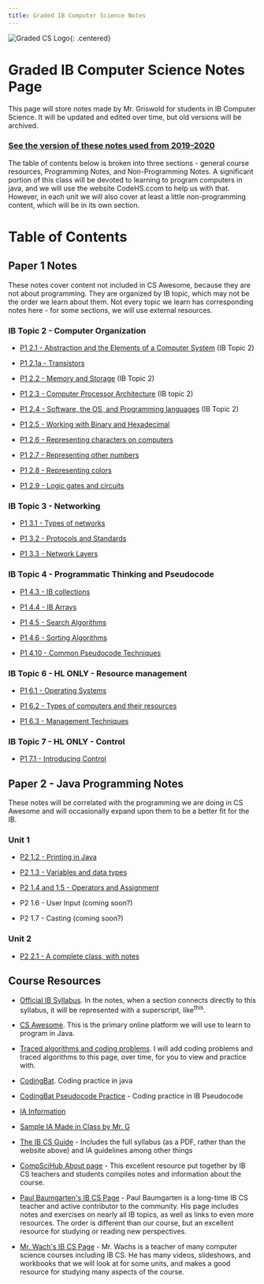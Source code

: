 ```yaml
---
title: Graded IB Computer Science Notes
---
```


![Graded CS Logo](./resources/computer-science-logo.png){: .centered}

# Graded IB Computer Science Notes Page

This page will store notes made by Mr. Griswold for students in IB Computer Science. It will be updated and edited over time, but old versions will be archived.

### [See the version of these notes used from 2019-2020](./2019/index.md)

The table of contents below is broken into three sections - general course resources, Programming Notes, and Non-Programming Notes. A significant portion of this class will be devoted to learning to program computers in java, and we will use the website CodeHS.ccom to help us with that. However, in each unit we will also cover at least a little non-programming content, which will be in its own section. 

# Table of Contents

## Paper 1 Notes 

These notes cover content not included in CS Awesome, because they are not about programming. They are organized by IB topic, which may not be the order we learn about them. Not every topic we learn has corresponding notes here - for some sections, we will use external resources.
  
### IB Topic 2 - Computer Organization

* [P1 2.1 - Abstraction and the Elements of a Computer System](./paper1/np2.1_abstraction.md) (IB Topic 2)

* [P1 2.1a - Transistors](./paper1/np2.1a_transistors.md)

* [P1 2.2 - Memory and Storage](./paper1/np2.2_memory.md) (IB Topic 2)

* [P1 2.3 - Computer Processor Architecture](./paper1/np2.3_architecture.md) (IB topic 2)

* [P1 2.4 - Software, the OS, and Programming languages](./paper1/np2.4_software.md) (IB Topic 2)

* [P1 2.5 - Working with Binary and Hexadecimal](paper1/np2.5_representing_integers.md)

* [P1 2.6 - Representing characters on computers](paper1/np2.6_representing_characters.md)

* [P1 2.7 - Representing other numbers](paper1/np2.7_representing_other_numbers.md)

* [P1 2.8 - Representing colors](paper1/np2.8_representing_colors.md)

* [P1 2.9 - Logic gates and circuits](paper1/np2.9_boolean_logic.md)

### IB Topic 3 - Networking

* [P1 3.1 - Types of networks](paper1/np3.1_network_types.md)

* [P1 3.2 - Protocols and Standards](paper1/np3.2_protocols.md)

* [P1 3.3 - Network Layers](paper1/np3.3_layers.md)

### IB Topic 4 - Programmatic Thinking and Pseudocode

* [P1 4.3 - IB collections](paper1/np4.3_collections.md)

* [P1 4.4 - IB Arrays](paper1/np4.4_arrays.md)

* [P1 4.5 - Search Algorithms](paper1/np4.5_searching_data_structures.md)

* [P1 4.6 - Sorting Algorithms](paper1/np4.6_sorting_arrays.md)
  
* [P1 4.10 - Common Pseudocode Techniques](paper1/np4.10_common_pseudocode.md)

### IB Topic 6 - HL ONLY - Resource management

* [P1 6.1 - Operating Systems](paper1/np6.1_operating_system.md)

* [P1 6.2 - Types of computers and their resources](paper1/np6.2_resources.md)

* [P1 6.3 - Management Techniques](paper1/np6.3_management_techniques.md)

### IB Topic 7 - HL ONLY - Control

* [P1 7.1 - Introducing Control](paper1/np7.1_introducing_control_systems.md)

## Paper 2 - Java Programming Notes

These notes will be correlated with the programming we are doing in CS Awesome and will occasionally expand upon them to be a better fit for the IB. 

### Unit 1

* [P2 1.2 - Printing in Java](./paper2/p1.2_printing.md)

* [P2 1.3 - Variables and data types](./paper2/p1.3_variables.md)

* [P2 1.4 and 1.5 - Operators and Assignment](./paper2/p1.4_operators.md)

* P2 1.6 - User Input (coming soon?)

* P2 1.7 - Casting (coming soon?)

### Unit 2

* [P2 2.1 - A complete class, with notes](./paper2/p2_2.1_classes.md)
  
## Course Resources

* [Official IB Syllabus](./resources/syllabus.md). In the notes, when a section connects directly to this syllabus, it will be represented with a superscript, like<sup>this</sup>.

* [CS Awesome](http://csawesome.runestone.academy). This is the primary online platform we will use to learn to program in Java.
  
* [Traced algorithms and coding problems](./resources/traced_algorithms.md). I will add coding problems and traced algorithms to this page, over time, for you to view and practice with.

* [CodingBat](https://codingbat.com/java). Coding practice in java

* [CodingBat Pseudocode Practice](https://graded-cs-resources.github.io/CodingBatPseudo/) - Coding practice in IB Pseudocode
  
* [IA Information](./resources/ia.md)

* [Sample IA Made in Class by Mr. G](./resources/sample_ia.md)

* [The IB CS Guide](https://ib.compscihub.net/wp-content/uploads/2015/04/IBCompSciGuide.pdf) - Includes the full syllabus (as a PDF, rather than the website above) and IA guidelines among other things

* [CompSciHub About page](https://ib.compscihub.net/about) - This excellent resource put together by IB CS teachers and students compiles notes and information about the course.

* [Paul Baumgarten's IB CS Page](https://pbaumgarten.com/ib-compsci/) - Paul Baumgarten is a long-time IB CS teacher and active contributor to the community. His page includes notes and exercises on nearly all IB topics, as well as links to even more resources. The order is different than our course, but an excellent resource for studying or reading new perspectives.

* [Mr. Wach's IB CS Page](https://mrwachs.wordpress.com/current-classes/computer-science-i-b/) - Mr. Wachs is a teacher of many computer science courses including IB CS. He has many videos, slideshows, and workbooks that we will look at for some units, and makes a good resource for studying many aspects of the course.

 